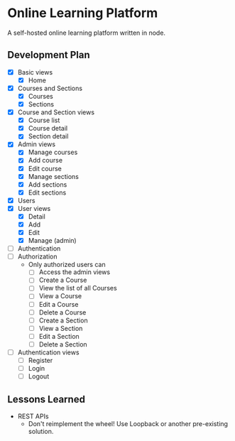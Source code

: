 # Online Learning Platform

A self-hosted online learning platform written in node.

## Development Plan

- [x] Basic views
  - [x] Home
- [x] Courses and Sections
  - [x] Courses
  - [x] Sections
- [x] Course and Section views
  - [x] Course list
  - [x] Course detail
  - [x] Section detail
- [x] Admin views
  - [x] Manage courses
  - [x] Add course
  - [x] Edit course
  - [x] Manage sections
  - [x] Add sections
  - [x] Edit sections
- [x] Users
- [x] User views
  - [x] Detail
  - [x] Add
  - [x] Edit
  - [x] Manage (admin)
- [ ] Authentication
- [ ] Authorization
  - Only authorized users can
    - [ ] Access the admin views
    - [ ] Create a Course
    - [ ] View the list of all Courses
    - [ ] View a Course
    - [ ] Edit a Course
    - [ ] Delete a Course
    - [ ] Create a Section
    - [ ] View a Section
    - [ ] Edit a Section
    - [ ] Delete a Section
- [ ] Authentication views
  - [ ] Register
  - [ ] Login
  - [ ] Logout

## Lessons Learned

- REST APIs
  - Don't reimplement the wheel! Use Loopback or another pre-existing solution.

